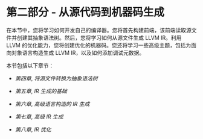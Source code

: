 # 第二部分 - 从源代码到机器码生成

在本节中，您将学习如何开发自己的编译器。您将首先构建前端，该前端读取源文件并创建其抽象语法树。然后，您将学习如何从源文件生成 LLVM IR。利用 LLVM 的优化能力，您将创建优化的机器码。您还将学习一些高级主题，包括为面向对象语言构造生成 LLVM IR，以及如何添加调试元数据。

本节包括以下章节：

+   *第四章*, *将源文件转换为抽象语法树*

+   *第五章*, *IR 生成的基础*

+   *第六章*, *高级语言构造的 IR 生成*

+   *第七章*, *高级 IR 生成*

+   *第八章*, *IR 优化*
